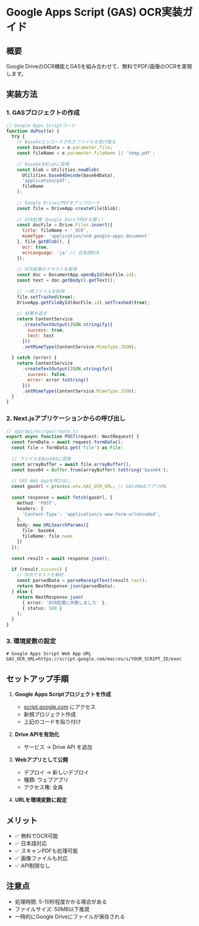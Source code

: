 # Google Apps Script (GAS) OCR実装ガイド

## 概要
Google DriveのOCR機能とGASを組み合わせて、無料でPDF/画像のOCRを実現します。

## 実装方法

### 1. GASプロジェクトの作成

```javascript
// Google Apps Scriptコード
function doPost(e) {
  try {
    // Base64エンコードされたファイルを受け取る
    const base64Data = e.parameter.file;
    const fileName = e.parameter.fileName || 'temp.pdf';
    
    // Base64をBlobに変換
    const blob = Utilities.newBlob(
      Utilities.base64Decode(base64Data), 
      'application/pdf', 
      fileName
    );
    
    // Google DriveにPDFをアップロード
    const file = DriveApp.createFile(blob);
    
    // OCR処理（Google DocsでPDFを開く）
    const docFile = Drive.Files.insert({
      title: fileName + '_OCR',
      mimeType: 'application/vnd.google-apps.document'
    }, file.getBlob(), {
      ocr: true,
      ocrLanguage: 'ja' // 日本語OCR
    });
    
    // OCR結果のテキストを取得
    const doc = DocumentApp.openById(docFile.id);
    const text = doc.getBody().getText();
    
    // 一時ファイルを削除
    file.setTrashed(true);
    DriveApp.getFileById(docFile.id).setTrashed(true);
    
    // 結果を返す
    return ContentService
      .createTextOutput(JSON.stringify({
        success: true,
        text: text
      }))
      .setMimeType(ContentService.MimeType.JSON);
      
  } catch (error) {
    return ContentService
      .createTextOutput(JSON.stringify({
        success: false,
        error: error.toString()
      }))
      .setMimeType(ContentService.MimeType.JSON);
  }
}
```

### 2. Next.jsアプリケーションからの呼び出し

```typescript
// app/api/ocr/gas/route.ts
export async function POST(request: NextRequest) {
  const formData = await request.formData();
  const file = formData.get('file') as File;
  
  // ファイルをBase64に変換
  const arrayBuffer = await file.arrayBuffer();
  const base64 = Buffer.from(arrayBuffer).toString('base64');
  
  // GAS Web Appを呼び出し
  const gasUrl = process.env.GAS_OCR_URL; // GASのWebアプリURL
  
  const response = await fetch(gasUrl, {
    method: 'POST',
    headers: {
      'Content-Type': 'application/x-www-form-urlencoded',
    },
    body: new URLSearchParams({
      file: base64,
      fileName: file.name
    })
  });
  
  const result = await response.json();
  
  if (result.success) {
    // OCRテキストを解析
    const parsedData = parseReceiptText(result.text);
    return NextResponse.json(parsedData);
  } else {
    return NextResponse.json(
      { error: 'OCR処理に失敗しました' },
      { status: 500 }
    );
  }
}
```

### 3. 環境変数の設定

```env
# Google Apps Script Web App URL
GAS_OCR_URL=https://script.google.com/macros/s/YOUR_SCRIPT_ID/exec
```

## セットアップ手順

1. **Google Apps Scriptプロジェクトを作成**
   - [script.google.com](https://script.google.com) にアクセス
   - 新規プロジェクト作成
   - 上記のコードを貼り付け

2. **Drive APIを有効化**
   - サービス → Drive API を追加

3. **Webアプリとして公開**
   - デプロイ → 新しいデプロイ
   - 種類: ウェブアプリ
   - アクセス権: 全員

4. **URLを環境変数に設定**

## メリット

- ✅ 無料でOCR可能
- ✅ 日本語対応
- ✅ スキャンPDFも処理可能
- ✅ 画像ファイルも対応
- ✅ API制限なし

## 注意点

- 処理時間: 5-10秒程度かかる場合がある
- ファイルサイズ: 50MB以下推奨
- 一時的にGoogle Driveにファイルが保存される